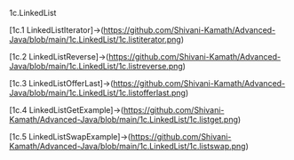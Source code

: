 1c.LinkedList

[1c.1 LinkedListIterator]->(https://github.com/Shivani-Kamath/Advanced-Java/blob/main/1c.LinkedList/1c.listiterator.png)

[1c.2 LinkedListReverse]->(https://github.com/Shivani-Kamath/Advanced-Java/blob/main/1c.LinkedList/1c.listreverse.png)

[1c.3 LinkedListOfferLast]->(https://github.com/Shivani-Kamath/Advanced-Java/blob/main/1c.LinkedList/1c.listofferlast.png)

[1c.4 LinkedListGetExample]->(https://github.com/Shivani-Kamath/Advanced-Java/blob/main/1c.LinkedList/1c.listget.png)

[1c.5 LinkedListSwapExample]->(https://github.com/Shivani-Kamath/Advanced-Java/blob/main/1c.LinkedList/1c.listswap.png)
